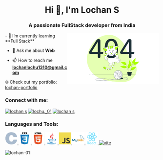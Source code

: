 
<h1 align="center">Hi 👋, I'm Lochan S</h1>
<h3 align="center">A passionate FullStack developer from India</h3>


<img align="right" alt="Lochan's cute 404 cat" width="300" src="https://github.com/Lochan-01/Lochan-01/blob/main/download (1).png" />
- 🌱 I’m currently learning **Full Stack**

- 💬 Ask me about **Web**

- 📫 How to reach me **lochanlochu1310@gmail.com**
  
🌐 Check out my portfolio: [lochan-portfolio](https://lochan-01.github.io/Portfolio/)
  
<h3 align="left">Connect with me:</h3>
<p align="left">
<a href="https://www.linkedin.com/in/lochan-s-7560b9292?utm_source=share&utm_campaign=share_via&utm_content=profile&utm_medium=android_app" target="blank"><img align="center" src="https://raw.githubusercontent.com/rahuldkjain/github-profile-readme-generator/master/src/images/icons/Social/linked-in-alt.svg" alt="lochan s" height="30" width="40" /></a>
<a href="https://www.instagram.com/lochu._01?igsh=MTJ2YjNmcDVuNDVkZg==" target="blank"><img align="center" src="https://raw.githubusercontent.com/rahuldkjain/github-profile-readme-generator/master/src/images/icons/Social/instagram.svg" alt="lochu._01" height="30" width="40" /></a>
<a href="https://www.geeksforgeeks.org/user/lochanlo8h4q/" target="blank"><img align="center" src="https://raw.githubusercontent.com/rahuldkjain/github-profile-readme-generator/master/src/images/icons/Social/geeks-for-geeks.svg" alt="lochan s" height="30" width="40" /></a>
</p>

<h3 align="left">Languages and Tools:</h3>
<p align="left"> <a href="https://www.cprogramming.com/" target="_blank" rel="noreferrer"> <img src="https://raw.githubusercontent.com/devicons/devicon/master/icons/c/c-original.svg" alt="c" width="40" height="40"/> </a> <a href="https://www.w3schools.com/css/" target="_blank" rel="noreferrer"> <img src="https://raw.githubusercontent.com/devicons/devicon/master/icons/css3/css3-original-wordmark.svg" alt="css3" width="40" height="40"/> </a> <a href="https://www.w3.org/html/" target="_blank" rel="noreferrer"> <img src="https://raw.githubusercontent.com/devicons/devicon/master/icons/html5/html5-original-wordmark.svg" alt="html5" width="40" height="40"/> </a> <a href="https://www.java.com" target="_blank" rel="noreferrer"> <img src="https://raw.githubusercontent.com/devicons/devicon/master/icons/java/java-original.svg" alt="java" width="40" height="40"/> </a> <a href="https://developer.mozilla.org/en-US/docs/Web/JavaScript" target="_blank" rel="noreferrer"> <img src="https://raw.githubusercontent.com/devicons/devicon/master/icons/javascript/javascript-original.svg" alt="javascript" width="40" height="40"/> </a> <a href="https://www.mysql.com/" target="_blank" rel="noreferrer"> <img src="https://raw.githubusercontent.com/devicons/devicon/master/icons/mysql/mysql-original-wordmark.svg" alt="mysql" width="40" height="40"/> </a> <a href="https://reactjs.org/" target="_blank" rel="noreferrer"> <img src="https://raw.githubusercontent.com/devicons/devicon/master/icons/react/react-original-wordmark.svg" alt="react" width="40" height="40"/> </a> <a href="https://vitejs.dev/" target="_blank" rel="noreferrer">
  <img src="https://vitejs.dev/logo.svg" alt="vite" width="40" height="40"/>
</a>

 </p>

<p><img align="center" src="https://github-readme-stats.vercel.app/api/top-langs?username=lochan-01&show_icons=true&locale=en&layout=compact" alt="lochan-01" /></p>
